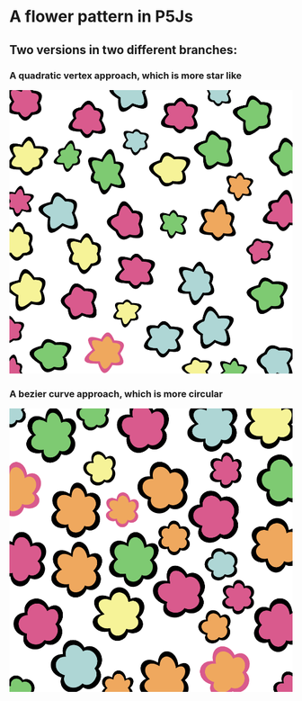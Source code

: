 # A flower pattern in P5Js

## Two versions in two different branches:

### A quadratic vertex approach, which is more star like

![Stars](imgs/stars.png)

### A bezier curve approach, which is more circular

![Circles](imgs/Circles.png)

